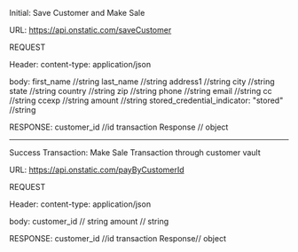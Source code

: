 Initial: Save Customer and Make Sale

URL: https://api.onstatic.com/saveCustomer

REQUEST

Header: 
content-type: application/json

body:
first_name //string
last_name //string
address1 //string
city //string
state //string
country //string
zip //string
phone //string
email //string
cc //string
ccexp //string
amount //string
stored_credential_indicator: "stored"  //string

RESPONSE:
customer_id //id 
transaction Response // object

----------------------------------------------------------------

Success Transaction: Make Sale Transaction through customer vault

URL: https://api.onstatic.com/payByCustomerId

REQUEST


Header: 
content-type: application/json

body:
customer_id // string
amount // string

RESPONSE:
customer_id //id 
transaction Response// object


